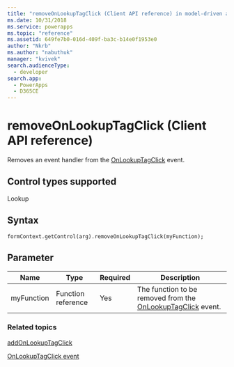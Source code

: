 ```yaml
---
title: "removeOnLookupTagClick (Client API reference) in model-driven apps| MicrosoftDocs"
ms.date: 10/31/2018
ms.service: powerapps
ms.topic: "reference"
ms.assetid: 649fe7b0-016d-409f-ba3c-b14e0f1953e0
author: "Nkrb"
ms.author: "nabuthuk"
manager: "kvivek"
search.audienceType: 
  - developer
search.app: 
  - PowerApps
  - D365CE
---
```

# removeOnLookupTagClick (Client API reference)

Removes an event handler from the [OnLookupTagClick](../events/onlookuptagclick.md) event.

## Control types supported

Lookup

## Syntax

`formContext.getControl(arg).removeOnLookupTagClick(myFunction);`

## Parameter

|Name|Type|Required|Description|
|--|--|--|--|
|myFunction|Function reference|Yes|The function to be removed from the [OnLookupTagClick](../events/onlookuptagclick.md) event.|

### Related topics

[addOnLookupTagClick](addOnLookupTagClick.md)
 
[OnLookupTagClick event](../events/onlookuptagclick.md)
 


